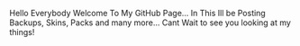 Hello Everybody Welcome To My GitHub Page...
In This Ill be Posting Backups, Skins, Packs and many more...
Cant Wait to see you looking at my things!
